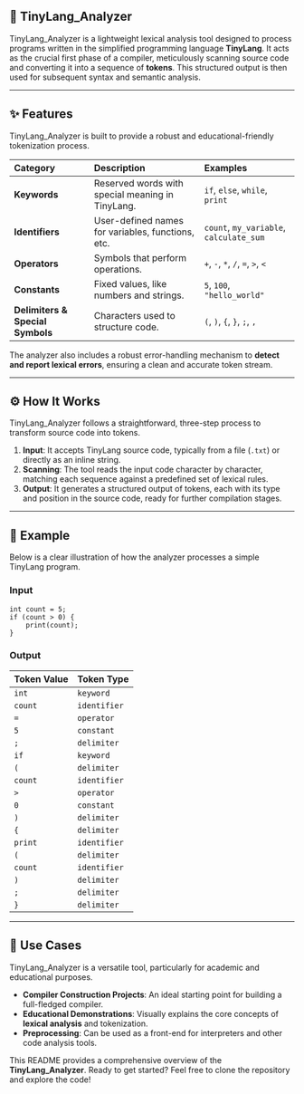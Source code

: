 ## 🌟 **TinyLang\_Analyzer**

TinyLang\_Analyzer is a lightweight lexical analysis tool designed to process programs written in the simplified programming language **TinyLang**. It acts as the crucial first phase of a compiler, meticulously scanning source code and converting it into a sequence of **tokens**. This structured output is then used for subsequent syntax and semantic analysis.

-----

## ✨ **Features**

TinyLang\_Analyzer is built to provide a robust and educational-friendly tokenization process.

| **Category** | **Description** | **Examples** |
| :--- | :--- | :--- |
| **Keywords** | Reserved words with special meaning in TinyLang. | `if`, `else`, `while`, `print` |
| **Identifiers** | User-defined names for variables, functions, etc. | `count`, `my_variable`, `calculate_sum` |
| **Operators** | Symbols that perform operations. | `+`, `-`, `*`, `/`, `=`, `>`, `<` |
| **Constants** | Fixed values, like numbers and strings. | `5`, `100`, `"hello_world"` |
| **Delimiters & Special Symbols** | Characters used to structure code. | `(`, `)`, `{`, `}`, `;`, `,` |

The analyzer also includes a robust error-handling mechanism to **detect and report lexical errors**, ensuring a clean and accurate token stream.

-----

## ⚙️ **How It Works**

TinyLang\_Analyzer follows a straightforward, three-step process to transform source code into tokens.

1.  **Input**: It accepts TinyLang source code, typically from a file (`.txt`) or directly as an inline string.
2.  **Scanning**: The tool reads the input code character by character, matching each sequence against a predefined set of lexical rules.
3.  **Output**: It generates a structured output of tokens, each with its type and position in the source code, ready for further compilation stages.

-----

## 📂 **Example**

Below is a clear illustration of how the analyzer processes a simple TinyLang program.

### Input

```tinylang
int count = 5;
if (count > 0) {
    print(count);
}
```

### Output

| **Token Value** | **Token Type** |
| :--- | :--- |
| `int` | `keyword` |
| `count` | `identifier` |
| `=` | `operator` |
| `5` | `constant` |
| `;` | `delimiter` |
| `if` | `keyword` |
| `(` | `delimiter` |
| `count` | `identifier` |
| `>` | `operator` |
| `0` | `constant` |
| `)` | `delimiter` |
| `{` | `delimiter` |
| `print` | `identifier` |
| `(` | `delimiter` |
| `count` | `identifier` |
| `)` | `delimiter` |
| `;` | `delimiter` |
| `}` | `delimiter` |

-----

## 🚀 **Use Cases**

TinyLang\_Analyzer is a versatile tool, particularly for academic and educational purposes.

  * **Compiler Construction Projects**: An ideal starting point for building a full-fledged compiler.
  * **Educational Demonstrations**: Visually explains the core concepts of **lexical analysis** and tokenization.
  * **Preprocessing**: Can be used as a front-end for interpreters and other code analysis tools.

This README provides a comprehensive overview of the **TinyLang\_Analyzer**. Ready to get started? Feel free to clone the repository and explore the code\!

